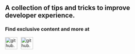 ## A collection of tips and tricks to improve developer experience.

### Find exclusive content and more at  


[<img alt="github.com/djpaidev" src="https://github.com/favicon.ico" width="40">][1]  &nbsp; [<img alt="github.com/djpaidev" src="https://www.facebook.com/images/fb_icon_325x325.png" width="40">][2]

[1]: http://www.github.com/djpaidev
[2]: https://www.facebook.com/djpaidev